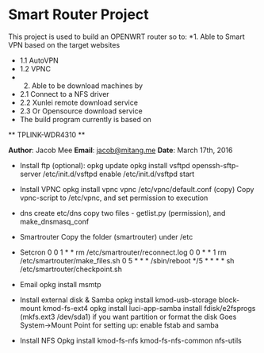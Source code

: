 # Smart Router Project

This project is used to build an OPENWRT router so to:
*1. Able to Smart VPN based on the target websites
*	1.1 AutoVPN
*	1.2 VPNC
* 2. Able to be download machines by
*	2.1 Connect to a NFS driver
*	2.2 Xunlei remote download service
*	2.3 Or Opensource download service
* The build program currently is based on


**	TPLINK-WDR4310 **

**Author**:	Jacob Mee
**Email**:	jacob@mitang.me
**Date**:		March 17th, 2016

* Install ftp (optional):
opkg update
opkg install vsftpd openssh-sftp-server
/etc/init.d/vsftpd enable
/etc/init.d/vsftpd start

* Install VPNC
opkg install vpnc
vpnc /etc/vpnc/default.conf (copy)
Copy vpnc-script to /etc/vpnc, and set permission to execution

* dns
create etc/dns
copy two files - getlist.py (permission), and make_dnsmasq_conf

* Smartrouter
Copy the folder (smartrouter) under /etc

* Setcron
0 0 1 * * rm /etc/smartrouter/reconnect.log
0 0 * * 1 rm /etc/smartrouter/make_files.sh
0 5 * * * /sbin/reboot
*/5 * * * * sh /etc/smartrouter/checkpoint.sh

* Email
opkg install msmtp

* Install external disk & Samba
opkg install kmod-usb-storage block-mount kmod-fs-ext4
opkg install luci-app-samba
install fdisk/e2fsprogs (mkfs.ext3 /dev/sda1) if you want partition or format the disk
Goes System->Mount Point for setting up: enable fstab and samba

* Install NFS
Opkg install kmod-fs-nfs kmod-fs-nfs-common nfs-utils


